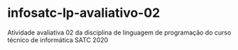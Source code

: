 # infosatc-lp-avaliativo-02
Atividade avaliativa 02 da disciplina de linguagem de programação do curso técnico de informática SATC 2020
